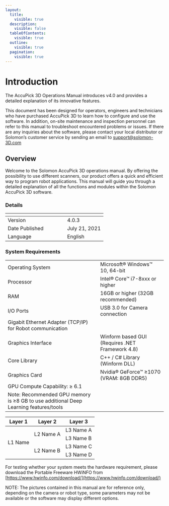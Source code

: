 ```yaml
---
layout:
  title:
    visible: true
  description:
    visible: false
  tableOfContents:
    visible: true
  outline:
    visible: true
  pagination:
    visible: true
---
```


# Introduction

The AccuPick 3D Operations Manual introduces v4.0 and provides a detailed explanation of its innovative features.

&#x20;

This document has been designed for operators, engineers and technicians who have purchased AccuPick 3D to learn how to configure and use the software. In addition, on-site maintenance and inspection personnel can refer to this manual to troubleshoot encountered problems or issues. If there are any inquiries about the software, please contact your local distributor or Solomon’s customer service by sending an email to support@solomon-3D.com

&#x20;

## Overview <a href="#_toc57128676" id="_toc57128676"></a>

Welcome to the Solomon AccuPick 3D operations manual. By offering the possibility to use different scanners, our product offers a quick and efficient way to program robot applications. This manual will guide you through a detailed explanation of all the functions and modules within the Solomon AccuPick 3D software.

&#x20;

### Details <a href="#_toc55830854" id="_toc55830854"></a>

<table data-header-hidden data-full-width="false"><thead><tr><th width="173"></th><th></th></tr></thead><tbody><tr><td>Version</td><td>4.0.3</td></tr><tr><td>Date Published</td><td>July 21, 2021</td></tr><tr><td>Language</td><td>English</td></tr></tbody></table>

&#x20;

### System Requirements <a href="#_toc55830855" id="_toc55830855"></a>

|                                                                                      |                                                 |
| ------------------------------------------------------------------------------------ | ----------------------------------------------- |
| Operating System                                                                     | Microsoft® Windows™ 10, 64-bit                  |
| Processor                                                                            | Intel® Core™ i7-8xxx or higher                  |
| RAM                                                                                  | 16GB or higher (32GB recommended)               |
| I/O Ports                                                                            | USB 3.0 for Camera connection                   |
| Gigabit Ethernet Adapter (TCP/IP) for Robot communication                            |                                                 |
| Graphics Interface                                                                   | Winform based GUI (Requires .NET Framework 4.8) |
| Core Library                                                                         | C++ / C# Library (Winform DLL)                  |
| Graphics Card                                                                        | Nvidia® GeForce™ ≥1070 (VRAM: 8GB DDR5)         |
| GPU Compute Capability: ≥ 6.1                                                        |                                                 |
| Note: Recommended GPU memory is ≥8 GB to use additional Deep Learning features/tools |                                                 |

<table>
    <thead>
        <tr>
            <th>Layer 1</th>
            <th>Layer 2</th>
            <th>Layer 3</th>
        </tr>
    </thead>
    <tbody>
        <tr>
            <td rowspan=4>L1 Name</td>
            <td rowspan=2>L2 Name A</td>
            <td>L3 Name A</td>
        </tr>
        <tr>
            <td>L3 Name B</td>
        </tr>
        <tr>
            <td rowspan=2>L2 Name B</td>
            <td>L3 Name C</td>
        </tr>
        <tr>
            <td>L3 Name D</td>
        </tr>
    </tbody>
</table>

For testing whether your system meets the hardware requirement, please download the Portable Freeware HWiNFO from [https://www.hwinfo.com/download/](https://www.hwinfo.com/download/)

&#x20;

NOTE: The pictures contained in this manual are for reference only, depending on the camera or robot type, some parameters may not be available or the software may display different options.
